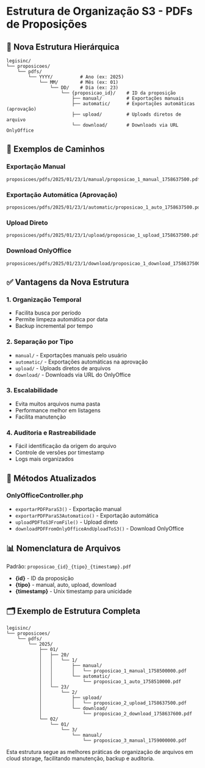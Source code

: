 # Estrutura de Organização S3 - PDFs de Proposições

## 📁 Nova Estrutura Hierárquica

```
legisinc/
└── proposicoes/
    └── pdfs/
        └── YYYY/          # Ano (ex: 2025)
            └── MM/        # Mês (ex: 01)
                └── DD/    # Dia (ex: 23)
                    └── {proposicao_id}/    # ID da proposição
                        ├── manual/         # Exportações manuais
                        ├── automatic/      # Exportações automáticas (aprovação)
                        ├── upload/         # Uploads diretos de arquivo
                        └── download/       # Downloads via URL OnlyOffice
```

## 🎯 Exemplos de Caminhos

### Exportação Manual
```
proposicoes/pdfs/2025/01/23/1/manual/proposicao_1_manual_1758637500.pdf
```

### Exportação Automática (Aprovação)
```
proposicoes/pdfs/2025/01/23/1/automatic/proposicao_1_auto_1758637500.pdf
```

### Upload Direto
```
proposicoes/pdfs/2025/01/23/1/upload/proposicao_1_upload_1758637500.pdf
```

### Download OnlyOffice
```
proposicoes/pdfs/2025/01/23/1/download/proposicao_1_download_1758637500.pdf
```

## ✅ Vantagens da Nova Estrutura

### 1. **Organização Temporal**
- Facilita busca por período
- Permite limpeza automática por data
- Backup incremental por tempo

### 2. **Separação por Tipo**
- `manual/` - Exportações manuais pelo usuário
- `automatic/` - Exportações automáticas na aprovação
- `upload/` - Uploads diretos de arquivos
- `download/` - Downloads via URL do OnlyOffice

### 3. **Escalabilidade**
- Evita muitos arquivos numa pasta
- Performance melhor em listagens
- Facilita manutenção

### 4. **Auditoria e Rastreabilidade**
- Fácil identificação da origem do arquivo
- Controle de versões por timestamp
- Logs mais organizados

## 🔧 Métodos Atualizados

### OnlyOfficeController.php
- `exportarPDFParaS3()` - Exportação manual
- `exportarPDFParaS3Automatico()` - Exportação automática
- `uploadPDFToS3FromFile()` - Upload direto
- `downloadPDFFromOnlyOfficeAndUploadToS3()` - Download OnlyOffice

## 📊 Nomenclatura de Arquivos

Padrão: `proposicao_{id}_{tipo}_{timestamp}.pdf`

- **{id}** - ID da proposição
- **{tipo}** - manual, auto, upload, download
- **{timestamp}** - Unix timestamp para unicidade

## 🗂️ Exemplo de Estrutura Completa

```
legisinc/
└── proposicoes/
    └── pdfs/
        └── 2025/
            ├── 01/
            │   ├── 20/
            │   │   └── 1/
            │   │       ├── manual/
            │   │       │   └── proposicao_1_manual_1758500000.pdf
            │   │       └── automatic/
            │   │           └── proposicao_1_auto_1758510000.pdf
            │   └── 23/
            │       └── 2/
            │           ├── upload/
            │           │   └── proposicao_2_upload_1758637500.pdf
            │           └── download/
            │               └── proposicao_2_download_1758637600.pdf
            └── 02/
                └── 01/
                    └── 3/
                        └── manual/
                            └── proposicao_3_manual_1759000000.pdf
```

Esta estrutura segue as melhores práticas de organização de arquivos em cloud storage, facilitando manutenção, backup e auditoria.